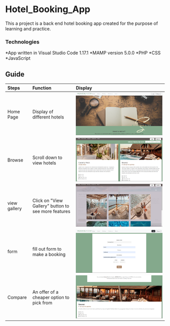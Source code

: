 # Hotel_Booking_App
This a project is a back end hotel booking app created for the purpose of learning and practice. 

### Technologies
*App written in Visual Studio Code 1.17.1
*MAMP version 5.0.0
*PHP
*CSS
*JavaScript

## Guide
| Steps  | Function |  Display |
| :------------- | :------------- | :------------- |
| Home Page | Display of different hotels  | ![preview](https://github.com/Karabo-Dikolomela/Hotel_Booking_App/blob/main/images/home-page.png) 
| Browse | Scroll down to view hotels | ![preview](https://github.com/Karabo-Dikolomela/Hotel_Booking_App/blob/main/images/browse.png) 
| view gallery | Click on "View Gallery" button to see more features | ![preview](https://github.com/Karabo-Dikolomela/Hotel_Booking_App/blob/main/images/view-gallery.png) |
| form | fill out form to make a booking | ![preview](https://github.com/Karabo-Dikolomela/Hotel_Booking_App/blob/main/images/form.png) 
| Compare | An offer of a cheaper option to pick from | ![preview](https://github.com/Karabo-Dikolomela/Hotel_Booking_App/blob/main/images/compare.png) 
